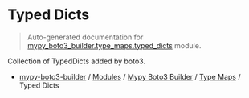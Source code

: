 # Typed Dicts

> Auto-generated documentation for [mypy_boto3_builder.type_maps.typed_dicts](https://github.com/vemel/mypy_boto3_builder/blob/master/mypy_boto3_builder/type_maps/typed_dicts.py) module.

Collection of TypedDicts added by boto3.

- [mypy-boto3-builder](../../README.md#mypy_boto3_builder) / [Modules](../../MODULES.md#mypy-boto3-builder-modules) / [Mypy Boto3 Builder](../index.md#mypy-boto3-builder) / [Type Maps](index.md#type-maps) / Typed Dicts
